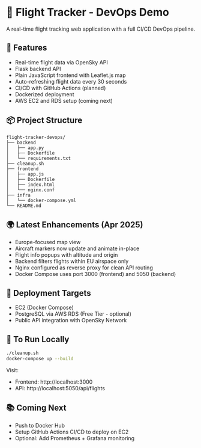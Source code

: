 # 🛫 Flight Tracker - DevOps Demo

A real-time flight tracking web application with a full CI/CD DevOps pipeline.

## 🚀 Features

- Real-time flight data via OpenSky API
- Flask backend API
- Plain JavaScript frontend with Leaflet.js map
- Auto-refreshing flight data every 30 seconds
- CI/CD with GitHub Actions (planned)
- Dockerized deployment
- AWS EC2 and RDS setup (coming next)

## 📦 Project Structure

```
flight-tracker-devops/
├── backend
│   ├── app.py
│   ├── Dockerfile
│   └── requirements.txt
├── cleanup.sh
├── frontend
│   ├── app.js
│   ├── Dockerfile
│   ├── index.html
│   └── nginx.conf
├── infra
│   └── docker-compose.yml
└── README.md
```

## 🌍 Latest Enhancements (Apr 2025)

- Europe-focused map view
- Aircraft markers now update and animate in-place
- Flight info popups with altitude and origin
- Backend filters flights within EU airspace only
- Nginx configured as reverse proxy for clean API routing
- Docker Compose uses port 3000 (frontend) and 5050 (backend)

## 📡 Deployment Targets

- EC2 (Docker Compose)
- PostgreSQL via AWS RDS (Free Tier - optional)
- Public API integration with OpenSky Network

## 🔧 To Run Locally

```bash
./cleanup.sh
docker-compose up --build
```

Visit:
- Frontend: http://localhost:3000
- API: http://localhost:5050/api/flights

## 📚 Coming Next

- Push to Docker Hub
- Setup GitHub Actions CI/CD to deploy on EC2
- Optional: Add Prometheus + Grafana monitoring